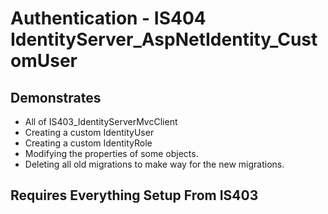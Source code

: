 # Authentication - IS404 IdentityServer_AspNetIdentity_CustomUser

## Demonstrates

 * All of IS403_IdentityServerMvcClient
 * Creating a custom IdentityUser
 * Creating a custom IdentityRole
 * Modifying the properties of some objects.
 * Deleting all old migrations to make way for the new migrations.

## Requires Everything Setup From IS403